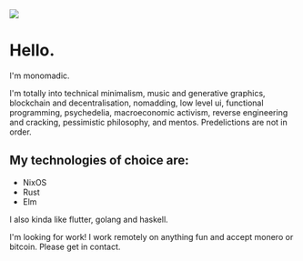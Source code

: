 <img src="https://avatars0.githubusercontent.com/u/129359?s=460&u=d64ec2258877e4f0dd411a352b31b14aca2d77c4&v=4">

# Hello.

I'm monomadic.

I'm totally into technical minimalism, music and generative graphics, blockchain and decentralisation, nomadding, low level ui, functional programming, psychedelia, macroeconomic activism, reverse engineering and cracking, pessimistic philosophy, and mentos. Predelictions are not in order.

## My technologies of choice are:
- NixOS
- Rust
- Elm

I also kinda like flutter, golang and haskell.

I'm looking for work! I work remotely on anything fun and accept monero or bitcoin. Please get in contact.
